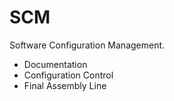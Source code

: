 # SCM
Software Configuration Management.
- Documentation
- Configuration Control
- Final Assembly Line
